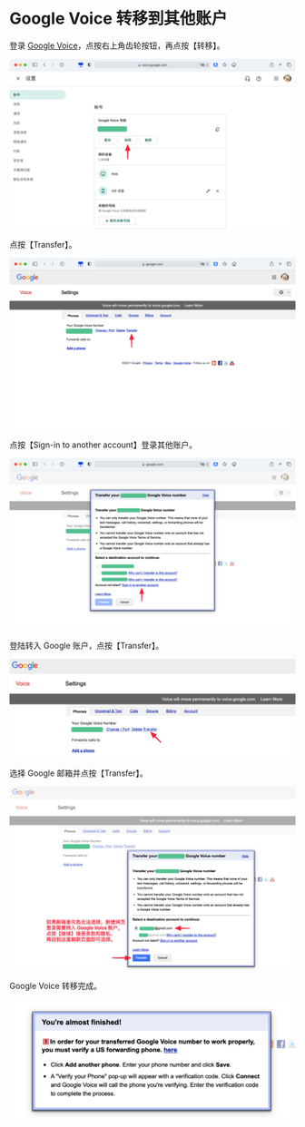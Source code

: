 # Google Voice 转移到其他账户

登录 [Google Voice](https://voice.google.com/u/0/messages)，点按右上角齿轮按钮，再点按【转移】。

![](pic/1.jpg)

点按【Transfer】。


![2021-01-08 at 22.43](pic/2.jpg)

点按【Sign-in to another account】登录其他账户。

![2021-01-08 at 22.44](pic/3.jpg)



登陆转入 Google 账户，点按【Transfer】。

![](pic/4.png)



选择 Google 邮箱并点按【Transfer】。

![](pic/5.png)

Google Voice 转移完成。

![](pic/08.png)
